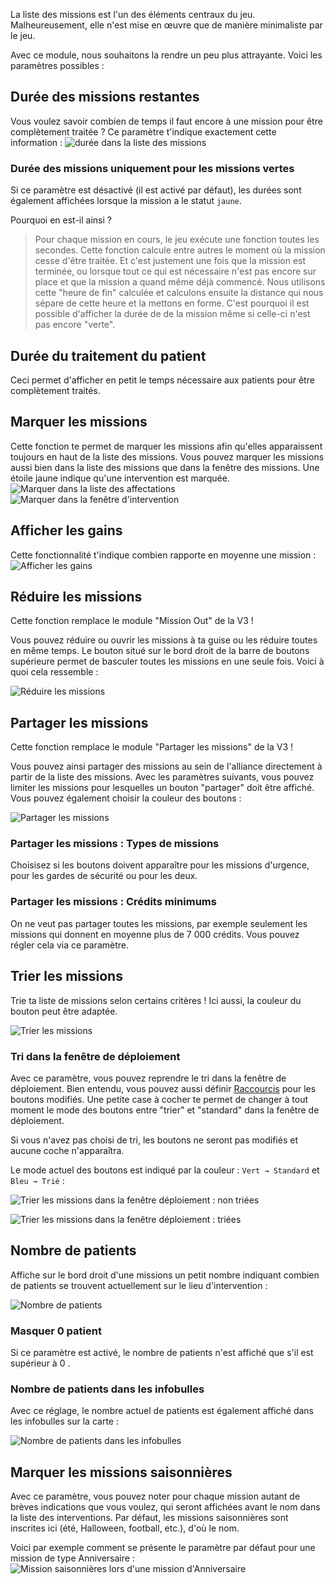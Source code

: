 La liste des missions est l'un des éléments centraux du jeu. Malheureusement, elle n'est mise en œuvre que de manière minimaliste par le jeu.

Avec ce module, nous souhaitons la rendre un peu plus attrayante. Voici les paramètres possibles :

## Durée des missions restantes
Vous voulez savoir combien de temps il faut encore à une mission pour être complètement traitée ?
Ce paramètre t'indique exactement cette information :
![durée dans la liste des missions](./remainingtime/einsatzdauer.png)

### Durée des missions uniquement pour les missions vertes
Si ce paramètre est désactivé (il est activé par défaut), les durées sont également affichées lorsque la mission a le statut `jaune`.

Pourquoi en est-il ainsi ?
> Pour chaque mission en cours, le jeu exécute une fonction toutes les secondes. Cette fonction calcule entre autres le moment où la mission cesse d'être traitée. Et c'est justement une fois que la mission est terminée, ou lorsque tout ce qui est nécessaire n'est pas encore sur place et que la mission a quand même déjà commencé.
> Nous utilisons cette "heure de fin" calculée et calculons ensuite la distance qui nous sépare de cette heure et la mettons en forme.
> C'est pourquoi il est possible d'afficher la durée de de la mission même si celle-ci n'est pas encore "verte". 

## Durée du traitement du patient
Ceci permet d'afficher en petit le temps nécessaire aux patients pour être complètement traités.

## Marquer les missions
Cette fonction te permet de marquer les missions afin qu'elles apparaissent toujours en haut de la liste des missions. Vous pouvez marquer les missions aussi bien dans la liste des missions que dans la fenêtre des missions. Une étoile jaune indique qu'une intervention est marquée.
![Marquer dans la liste des affectations](./starrablemissions/markieren.png)
![Marquer dans la fenêtre d'intervention](./starrablemissions/markieren_einsatz.png)

## Afficher les gains
Cette fonctionnalité t'indique combien rapporte en moyenne une mission :
![Afficher les gains](./averagecredits/verdienst.png)

## Réduire les missions
Cette fonction remplace le module "Mission Out" de la V3 !

Vous pouvez réduire ou ouvrir les missions à ta guise ou les réduire toutes en même temps. Le bouton situé sur le bord droit de la barre de boutons supérieure permet de basculer toutes les missions en une seule fois. Voici à quoi cela ressemble :

![Réduire les missions](./collapsablemissions/einklappen.png)

## Partager les missions
Cette fonction remplace le module "Partager les missions" de la V3 !

Vous pouvez ainsi partager des missions au sein de l'alliance directement à partir de la liste des missions. Avec les paramètres suivants, vous pouvez limiter les missions pour lesquelles un bouton "partager" doit être affiché.
Vous pouvez également choisir la couleur des boutons :

![Partager les missions](./sharemissions/shareMissions.png)

### Partager les missions : Types de missions
Choisisez si les boutons doivent apparaître pour les missions d'urgence, pour les gardes de sécurité ou pour les deux.

### Partager les missions : Crédits minimums
On ne veut pas partager toutes les missions, par exemple seulement les missions qui donnent en moyenne plus de 7 000 crédits. Vous pouvez régler cela via ce paramètre.

## Trier les missions
Trie ta liste de missions selon certains critères ! Ici aussi, la couleur du bouton peut être adaptée.

![Trier les missions](./missionsort/missionSort.png)

### Tri dans la fenêtre de déploiement
Avec ce paramètre, vous pouvez reprendre le tri dans la fenêtre de déploiement. Bien entendu, vous pouvez aussi définir [Raccourcis](../hotkeys/) pour les boutons modifiés. Une petite case à cocher te permet de changer à tout moment le mode des boutons entre "trier" et "standard" dans la fenêtre de déploiement.

Si vous n'avez pas choisi de tri, les boutons ne seront pas modifiés et aucune coche n'apparaîtra.

Le mode actuel des boutons est indiqué par la couleur : `Vert → Standard` et `Bleu → Trié` :

![Trier les missions dans la fenêtre déploiement : non triées](./missionsort/missionSortMissionsStandard.png)

![Trier les missions dans la fenêtre déploiement : triées](./missionsort/missionSortMissionsModified.png)

## Nombre de patients
Affiche sur le bord droit d'une missions un petit nombre indiquant combien de patients se trouvent actuellement sur le lieu d'intervention :

![Nombre de patients](./patientenzahl.png)

### Masquer 0 patient
Si ce paramètre est activé, le nombre de patients n'est affiché que s'il est supérieur à 0 .

### Nombre de patients dans les infobulles
Avec ce réglage, le nombre actuel de patients est également affiché dans les infobulles sur la carte :

![Nombre de patients dans les infobulles](./patienten-tooltip.png)

## Marquer les missions saisonnières
Avec ce paramètre, vous pouvez noter pour chaque mission autant de brèves indications que vous voulez, qui seront affichées avant le nom dans la liste des interventions. Par défaut, les missions saisonnières sont inscrites ici (été, Halloween, football, etc.), d'où le nom.

Voici par exemple comment se présente le paramètre par défaut pour une mission de type Anniversaire :
![Mission saisonnières lors d'une mission d'Anniversaire](./eventmissions/eventMission.png)
